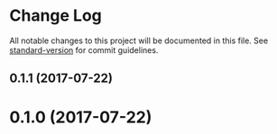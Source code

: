 # Change Log

All notable changes to this project will be documented in this file.
See [standard-version](https://github.com/conventional-changelog/standard-version) for commit guidelines.

<a name="0.1.1"></a>
## 0.1.1 (2017-07-22)



<a name="0.1.0"></a>
# 0.1.0 (2017-07-22)
